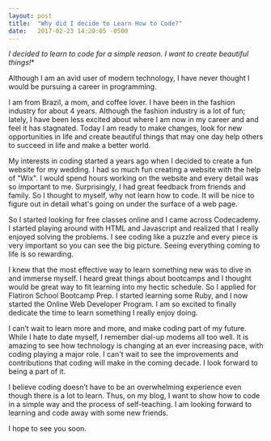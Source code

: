 ```yaml
---
layout: post
title:  "Why did I decide to Learn How to Code?"
date:   2017-02-23 14:20:05 -0500
---
```




*I decided to learn to code for a simple reason. I want to create beautiful things!**

Although I am an avid user of modern technology, I have never thought I would be pursuing a career in programming. 

I am from Brazil, a mom, and coffee lover. I have been in the fashion industry for about 4 years. Although the fashion industry is a lot of fun; lately, I have been less excited about where I am now in my career and and feel it has stagnated. Today I am ready to make changes, look for new opportunities in life and create beautiful things that may one day help others to succeed in life and make a better world.

My interests in coding started a years ago when I decided to create a fun website for my wedding. I had so much fun creating a website with the help of "Wix". I would spend hours working on the website and every detail was so important to me.  Surprisingly, I had great feedback from friends and family. So I thought to myself, why not learn how to code. It will be nice to figure out in detail what's going on under the surface of a web page. 

So I started looking for free classes online and I came across Codecademy. I started playing around with HTML and Javascript and realized that I really enjoyed solving the problems. I see coding like a puzzle and every piece is very important so you can see the big picture. Seeing everything coming to life is so rewarding. 

I knew that the most effective way to learn something new was to dive in and immerse myself. I heard great things about bootcamps and I thought would be great way to fit learning into my hectic schedule. So I applied for Flatiron School Bootcamp Prep. I started learning some Ruby, and I now started the Online Web Developer Program. I am so excited to finally dedicate the time to learn something I really enjoy doing. 

I can’t wait to learn more and more, and make coding part of my future. While I hate to date myself, I remember dial-up modems all too well. It is amazing to see how technology is changing at an ever increasing pace, with coding playing a major role. I can't wait to see the improvements and contributions that coding will make in the coming decade. I look forward to being a part of it.

I believe coding doesn’t have to be an overwhelming experience even though there is a lot to learn. Thus, on my blog, I want to show how to code in a simple way and the process of self-teaching. I am looking forward to learning and code away with some new friends.

I hope to see you soon.






 

